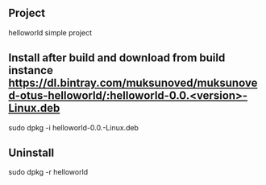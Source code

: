 ## Project

helloworld simple project

## Install after build and download from build instance https://dl.bintray.com/muksunoved/muksunoved-otus-helloworld/:helloworld-0.0.<version>-Linux.deb

sudo dpkg -i helloworld-0.0.<version>-Linux.deb

## Uninstall 

sudo dpkg -r helloworld

